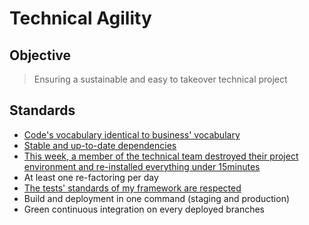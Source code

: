 # Technical Agility

## Objective

> Ensuring a sustainable and easy to takeover technical project

## Standards

* [Code's vocabulary identical to business' vocabulary](standard-domain-driven-development.md)
* [Stable and up-to-date dependencies](standard-up-to-date-dependencies.md)
* [This week, a member of the technical team destroyed their project environment and re-installed everything under 15minutes](standard-easy-project-installation.md)
* At least one re-factoring per day
* [The tests' standards of my framework are respected](standard-the-tests-standards-of-my-framework-are-respected.md)
* Build and deployment in one command \(staging and production\)
* Green continuous integration on every deployed branches

